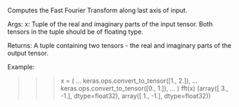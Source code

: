 Computes the Fast Fourier Transform along last axis of input.

Args:
    x: Tuple of the real and imaginary parts of the input tensor. Both
        tensors in the tuple should be of floating type.

Returns:
    A tuple containing two tensors - the real and imaginary parts of the
    output tensor.

Example:

>>> x = (
...     keras.ops.convert_to_tensor([1., 2.]),
...     keras.ops.convert_to_tensor([0., 1.]),
... )
>>> fft(x)
(array([ 3., -1.], dtype=float32), array([ 1., -1.], dtype=float32))
